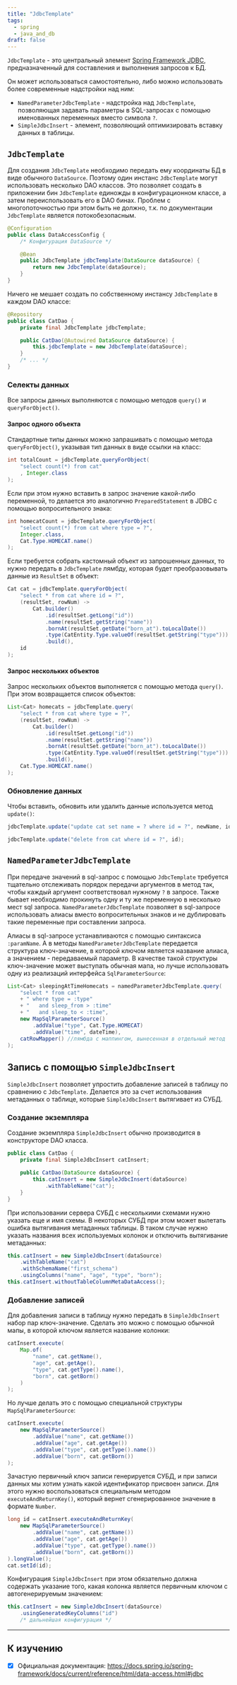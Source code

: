 ```yaml
---
title: "JdbcTemplate"
tags:
  - spring
  - java_and_db
draft: false
---
```


`JdbcTemplate` - это центральный элемент [Spring Framework JDBC](spring_framework_jdbc.md), предназначенный для составления и выполнения запросов к БД.

Он может использоваться самостоятельно, либо можно использовать более современные надстройки над ним:
- `NamedParameterJdbcTemplate` - надстройка над `JdbcTemplate`, позволяющая задавать параметры в SQL-запросах с помощью именованных переменных вместо символа `?`.
- `SimpleJdbcInsert` - элемент, позволяющий оптимизировать вставку данных в таблицы.

## `JdbcTemplate`

Для создания `JdbcTemplate` необходимо передать ему координаты БД в виде обычного `DataSource`.
Поэтому один инстанс `JdbcTemplate` могут использовать несколько DAO классов.
Это позволяет создать в приложении бин `JdbcTemplate` единожды в конфигурационном классе, а затем переиспользовать его в DAO бинах.
Проблем с многопоточностью при этом быть не должно, т.к. по документации `JdbcTemplate` является потокобезопасным.
```java
@Configuration
public class DataAccessConfig {
    /* Конфигурация DataSource */

    @Bean
    public JdbcTemplate jdbcTemplate(DataSource dataSource) {
        return new JdbcTemplate(dataSource);
    }
}
```

Ничего не мешает создать по собственному инстансу `JdbcTemplate` в каждом DAO классе:
```java
@Repository
public class CatDao {
    private final JdbcTemplate jdbcTemplate;

    public CatDao(@Autowired DataSource dataSource) {
        this.jdbcTemplate = new JdbcTemplate(dataSource);
    }
    /* ... */
}
```


### Селекты данных

Все запросы данных выполняются с помощью методов `query()` и `queryForObject()`.

#### Запрос одного объекта

Стандартные типы данных можно запрашивать с помощью метода `queryForObject()`, указывая тип данных в виде ссылки на класс:
```java
int totalCount = jdbcTemplate.queryForObject(
    "select count(*) from cat"
    , Integer.class
);
```

Если при этом нужно вставить в запрос значение какой-либо переменной, то делается это аналогично `PreparedStatement` в JDBC с помощью вопросительного знака:
```java
int homecatCount = jdbcTemplate.queryForObject(
    "select count(*) from cat where type = ?",
    Integer.class, 
    Cat.Type.HOMECAT.name()
);
```

Если требуется собрать кастомный объект из запрошенных данных, то нужно передать в `JdbcTemplate` лямбду, которая будет преобразовывать данные из `ResultSet` в объект:
```java
Cat cat = jdbcTemplate.queryForObject(
	"select * from cat where id = ?",
	(resultSet, rowNum) ->
		Cat.builder()
			.id(resultSet.getLong("id"))
			.name(resultSet.getString("name"))
			.bornAt(resultSet.getDate("born_at").toLocalDate())
			.type(CatEntity.Type.valueOf(resultSet.getString("type")))
			.build(),
	id
);
```


#### Запрос нескольких объектов

Запрос нескольких объектов выполняется с помощью метода `query()`. При этом возвращается список объектов:
```java
List<Cat> homecats = jdbcTemplate.query(
	"select * from cat where type = ?",
	(resultSet, rowNum) ->
		Cat.builder()
			.id(resultSet.getLong("id"))
			.name(resultSet.getString("name"))
			.bornAt(resultSet.getDate("born_at").toLocalDate())
			.type(CatEntity.Type.valueOf(resultSet.getString("type")))
			.build(),
    Cat.Type.HOMECAT.name()
);
```


### Обновление данных

Чтобы вставить, обновить или удалить данные используется метод `update()`:
```java
jdbcTemplate.update("update cat set name = ? where id = ?", newName, id);
```

```java
jdbcTemplate.update("delete from cat where id = ?", id);
```


## `NamedParameterJdbcTemplate`

При передаче значений в sql-запрос с помощью `JdbcTemplate` требуется тщательно отслеживать порядок передачи аргументов в метод так, чтобы каждый аргумент соответствовал нужному `?` в запросе. 
Также бывает необходимо прокинуть одну и ту же переменную в несколько мест sql запроса. 
`NamedParameterJdbcTemplate` позволяет в sql-запросе использовать алиасы вместо вопросительных знаков и не дублировать такие переменные при составлении запроса.

Алиасы в sql-запросе устанавливаются с помощью синтаксиса `:paramName`. 
А в методы `NamedParameterJdbcTemplate` передается структура ключ-значение, в которой ключом является название алиаса, а значением - передаваемый параметр.
В качестве такой структуры ключ-значение может выступать обычная мапа, но лучше использовать одну из реализаций интерфейса `SqlParameterSource`:

```java
List<Cat> sleepingAtTimeHomecats = namedParameterJdbcTemplate.query(
    "select * from cat"
    + " where type = :type"
    + "   and sleep_from > :time"
    + "   and sleep_to < :time",
    new MapSqlParameterSource()
        .addValue("type", Cat.Type.HOMECAT)
        .addValue("time", dateTime),
    catRowMapper() //лямбда с маппингом, вынесенная в отдельный метод
);
```


## Запись с помощью `SimpleJdbcInsert`

`SimpleJdbcInsert` позволяет упростить добавление записей в таблицу по сравнению с `JdbcTemplate`. Делается это за счет использования метаданных о таблице, которые `SimpleJdbcInsert` вытягивает из СУБД.

### Создание экземпляра

Создание экземпляра `SimpleJdbcInsert` обычно производится в конструкторе DAO класса.
```java
public class CatDao {
    private final SimpleJdbcInsert catInsert;

    public CatDao(DataSource dataSource) {
        this.catInsert = new SimpleJdbcInsert(dataSource)
            .withTableName("cat");
    }
}
```

При использовании сервера СУБД с несколькими схемами нужно указать еще и имя схемы. 
В некоторых СУБД при этом может вылетать ошибка вытягивания метаданных таблицы.
В таком случае нужно указать названия всех используемых колонок и отключить вытягивание метаданных:
```java
this.catInsert = new SimpleJdbcInsert(dataSource)
    .withTableName("cat")
    .withSchemaName("first_schema")
    .usingColumns("name", "age", "type", "born");
this.catInsert.withoutTableColumnMetaDataAccess();
```

### Добавление записей

Для добавления записи в таблицу нужно передать в `SimpleJdbcInsert` набор пар ключ-значение. 
Сделать это можно с помощью обычной мапы, в которой ключом является название колонки:
```java
catInsert.execute(
    Map.of(
        "name", cat.getName(),
        "age", cat.getAge(),
        "type", cat.getType().name(),
        "born", cat.getBorn()
    )
);
```

Но лучше делать это с помощью специальной структуры `MapSqlParameterSource`:
```java
catInsert.execute(
    new MapSqlParameterSource()
        .addValue("name", cat.getName())
        .addValue("age", cat.getAge())
        .addValue("type", cat.getType().name())
        .addValue("born", cat.getBorn())
);
```

Зачастую первичный ключ записи генерируется СУБД, и при записи данных мы хотим узнать какой идентификатор присвоен записи.
Для этого нужно воспользоваться специальным методом `executeAndReturnKey()`, который вернет сгенерированное значение в формате `Number`.
```java
long id = catInsert.executeAndReturnKey(
    new MapSqlParameterSource()
        .addValue("name", cat.getName())
        .addValue("age", cat.getAge())
        .addValue("type", cat.getType().name())
        .addValue("born", cat.getBorn())
).longValue();
cat.setId(id);
```

Конфигурация `SimpleJdbcInsert` при этом обязательно должна содержать указание того, какая колонка является первичным ключом с автогенерируемым значением:
```java
this.catInsert = new SimpleJdbcInsert(dataSource)
    .usingGeneratedKeyColumns("id")
    /* дальнейшая конфигурация */
```

---
## К изучению

- [X] Официальная документация: https://docs.spring.io/spring-framework/docs/current/reference/html/data-access.html#jdbc